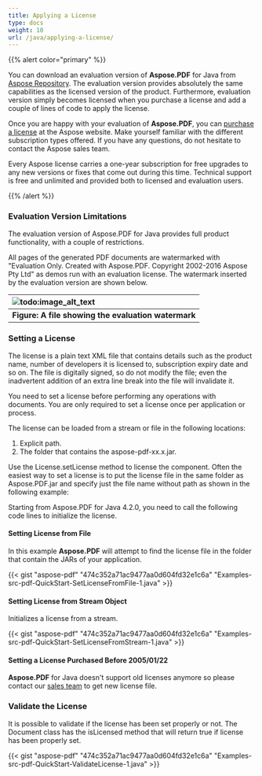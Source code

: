 ```yaml
---
title: Applying a License
type: docs
weight: 10
url: /java/applying-a-license/
---
```


{{% alert color="primary" %}} 

You can download an evaluation version of **Aspose.PDF** for Java from [Aspose Repository](https://repository.aspose.com/webapp/#/artifacts/browse/tree/General/repo/com/aspose/aspose-pdf). The evaluation version provides absolutely the same capabilities as the licensed version of the product. Furthermore, evaluation version simply becomes licensed when you purchase a license and add a couple of lines of code to apply the license.

Once you are happy with your evaluation of **Aspose.PDF**, you can [purchase a license](https://purchase.aspose.com/) at the Aspose website. Make yourself familiar with the different subscription types offered. If you have any questions, do not hesitate to contact the Aspose sales team.

Every Aspose license carries a one-year subscription for free upgrades to any new versions or fixes that come out during this time. Technical support is free and unlimited and provided both to licensed and evaluation users.

{{% /alert %}} 
### **Evaluation Version Limitations**
The evaluation version of Aspose.PDF for Java provides full product functionality, with a couple of restrictions.

All pages of the generated PDF documents are watermarked with "Evaluation Only. Created with Aspose.PDF. Copyright 2002-2016 Aspose Pty Ltd" as demos run with an evaluation license. The watermark inserted by the evaluation version are shown below.

|![todo:image_alt_text](http://i.imgur.com/bNVuzsU.png)|
| :- |
|**Figure: A file showing the evaluation watermark**|
### **Setting a License**
The license is a plain text XML file that contains details such as the product name, number of developers it is licensed to, subscription expiry date and so on. The file is digitally signed, so do not modify the file; even the inadvertent addition of an extra line break into the file will invalidate it.

You need to set a license before performing any operations with documents. You are only required to set a license once per application or process.

The license can be loaded from a stream or file in the following locations:

1. Explicit path.
1. The folder that contains the aspose-pdf-xx.x.jar.

Use the License.setLicense method to license the component. Often the easiest way to set a license is to put the license file in the same folder as Aspose.PDF.jar and specify just the file name without path as shown in the following example:

Starting from Aspose.PDF for Java 4.2.0, you need to call the following code lines to initialize the license.
#### **Setting License from File**
In this example **Aspose.PDF** will attempt to find the license file in the folder that contain the JARs of your application.



{{< gist "aspose-pdf" "474c352a71ac9477aa0d604fd32e1c6a" "Examples-src-pdf-QuickStart-SetLicenseFromFile-1.java" >}}
#### **Setting License from Stream Object**
Initializes a license from a stream.



{{< gist "aspose-pdf" "474c352a71ac9477aa0d604fd32e1c6a" "Examples-src-pdf-QuickStart-SetLicenseFromStream-1.java" >}}
#### **Setting a License Purchased Before 2005/01/22**
**Aspose.PDF** for Java doesn't support old licenses anymore so please contact our [sales team](https://company.aspose.com/contact) to get new license file.
### **Validate the License**
It is possible to validate if the license has been set properly or not. The Document class has the isLicensed method that will return true if license has been properly set.



{{< gist "aspose-pdf" "474c352a71ac9477aa0d604fd32e1c6a" "Examples-src-pdf-QuickStart-ValidateLicense-1.java" >}}
